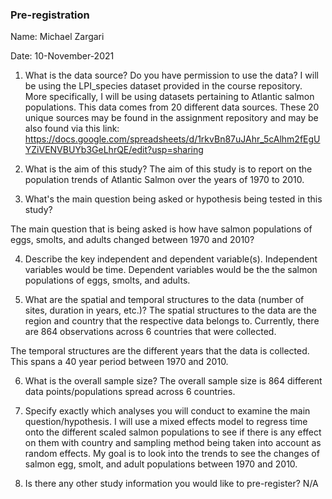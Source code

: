 ### Pre-registration

Name: Michael Zargari

Date: 10-November-2021

1. What is the data source?  Do you have permission to use the data?
I will be using the LPI_species dataset provided in the course repository. More specifically, I will be using datasets pertaining to Atlantic salmon populations. This data comes from 20 different data sources. These 20 unique sources may be found in the assignment repository and may be also found via this link: 
https://docs.google.com/spreadsheets/d/1rkvBn87uJAhr_5cAlhm2fEgUYZiVENVBUYb3GeLhrQE/edit?usp=sharing


2. What is the aim of this study?
The aim of this study is to report on the population trends of Atlantic Salmon over the years of
1970 to 2010.


3. What's the main question being asked or hypothesis being tested in this study?

The main question that is being asked is how have salmon populations of eggs, smolts, and adults 
changed between 1970 and 2010?


4. Describe the key independent and dependent variable(s).
Independent variables would be time.
Dependent variables would be the the salmon populations of eggs, smolts, and adults.


5. What are the spatial and temporal structures to the data (number of sites, duration in years, etc.)?
The spatial structures to the data are the region and country that the respective data belongs to.
Currently, there are 864 observations across 6 countries that were collected.

The temporal structures are the different years that the data is collected. This spans a 40 year 
period between 1970 and 2010.


6. What is the overall sample size?
The overall sample size is 864 different data points/populations spread across 6 countries.


7. Specify exactly which analyses you will conduct to examine the main question/hypothesis.
I will use a mixed effects model to regress time onto the different scaled salmon populations to see 
if there is any effect on them with country and sampling method being taken into account
as random effects. 
My goal is to look into the trends to see the changes of salmon egg, smolt, and adult populations
between 1970 and 2010.


8. Is there any other study information you would like to pre-register?
N/A
